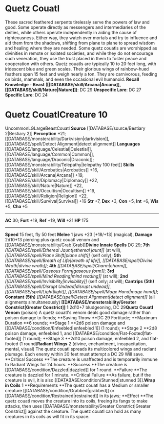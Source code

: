 ﻿---
ac: '30'
alignment: LG
all_resistance: null
burrow_speed: null
charisma: '+5'
climb_speed: null
constitution: '+5'
creature_ability:
- Greater Constrict
- Quetz Couatl Venom
- Radiant Wings
- Wrap in Coils
creature_family: '[[DATABASE/monsterfamily/Couatl|Couatl]]'
dexterity: '+3'
element: null
fly_speed: '50'
fortitude: '+19'
hardness: null
hp: '175'
id: '587'
immunity: null
intelligence: '+6'
land_speed: '15'
language:
- '[[DATABASE/language/Celestial|Celestial]]'
- '[[DATABASE/language/Common|Common]]'
- '[[DATABASE/language/Draconic|Draconic]] ; [[DATABASE/monsterability/Telepathy|telepathy
  100 feet]]'
level: '10'
max_speed: '50'
name: Quetz Couatl
perception: '+21'
rarity: Uncommon
reflex: '+19'
resistance: null
rus_type_level: null
school: null
sense:
- '[[DATABASE/monsterability/Darkvision|darkvision]]'
- '[[DATABASE/spell/Detect Alignment|detect alignment]]'
size: Large
skill:
- '[[DATABASE/skill/Acrobatics|Acrobatics]] +16'
- '[[DATABASE/skill/Arcana|Arcana]] +19'
- '[[DATABASE/skill/Diplomacy|Diplomacy]] +22'
- '[[DATABASE/skill/Nature|Nature]] +22'
- '[[DATABASE/skill/Occultism|Occultism]] +19'
- '[[DATABASE/skill/Religion|Religion]] +22'
- '[[DATABASE/skill/Survival|Survival]] +16'
source: '[[DATABASE/source/Bestiary 2|Bestiary 2]]'
speed:
- 15 feet
- fly 50 feet
spell:
- '[[DATABASE/spell/Breath of Life|Breath of Life]]'
- '[[DATABASE/spell/Charm|Charm]]'
- '[[DATABASE/spell/Detect Alignment|Detect Alignment]]'
- '[[DATABASE/spell/Disrupt Undead|Disrupt Undead]]'
- '[[DATABASE/spell/Divine Wrath|Divine Wrath]]'
- '[[DATABASE/spell/Ethereal Jaunt|Ethereal Jaunt]]'
- '[[DATABASE/spell/Gaseous Form|Gaseous Form]]'
- '[[DATABASE/spell/Invisibility|Invisibility]]'
- '[[DATABASE/spell/Light|Light]]'
- '[[DATABASE/spell/Mage Hand|Mage Hand]]'
- '[[DATABASE/spell/Mind Reading|MindReading]]'
- '[[DATABASE/spell/Plane Shift|Plane Shift]]'
strength: '+7'
strength_req: '7'
strongest_save:
- Will
swim_speed: null
trait:
- '[[DATABASE/trait/Beast|Beast]]'
- '[[DATABASE/trait/Couatl|Couatl]]'
- '[[DATABASE/trait/Uncommon|Uncommon]]'
type: Creature
vision: Darkvision
weakest_save:
- Fortitude
- Reflex
weakness: null
will: '+21'
wisdom: '+5'

---
# Quetz Couatl

These sacred feathered serpents tirelessly serve the powers of law and good. Some operate directly as messengers and intermediaries of the deities, while others operate independently in aiding the cause of righteousness. Either way, they watch over mortals and try to influence and aid them from the shadows, shifting from plane to plane to spread wisdom and healing where they are needed. Some quetz couatls are worshipped as divinities in remote or isolated societies, and while they do not encourage such veneration, they use the trust placed in them to foster peace and cooperation with others.
Quetz couatls are typically 10 to 20 feet long, with iridescent blue and green scales. Their glorious wings of rainbow-hued feathers span 15 feet and weigh nearly a ton. They are carnivorous, feeding on birds, mammals, and even the occasional evil humanoid.
**Recall Knowledge - Beast ([[DATABASE/skill/Arcana|Arcana]], [[DATABASE/skill/Nature|Nature]])**: DC 29
**Unspecific Lore**: DC 27
**Specific Lore**: DC 24

# Quetz Couatl<span class="item-type">Creature 10</span>

<span class="trait-uncommon item-trait">Uncommon</span><span class="trait-alignment item-trait">LG</span><span class="trait-size item-trait">Large</span><span class="item-trait">Beast</span><span class="item-trait">Couatl</span>
**Source** [[DATABASE/source/Bestiary 2|Bestiary 2]] 
**Perception** +21; [[DATABASE/monsterability/Darkvision|darkvision]], [[DATABASE/spell/Detect Alignment|detect alignment]]
**Languages** [[DATABASE/language/Celestial|Celestial]], [[DATABASE/language/Common|Common]], [[DATABASE/language/Draconic|Draconic]]; [[DATABASE/monsterability/Telepathy|telepathy 100 feet]]
**Skills** [[DATABASE/skill/Acrobatics|Acrobatics]] +16, [[DATABASE/skill/Arcana|Arcana]] +19, [[DATABASE/skill/Diplomacy|Diplomacy]] +22, [[DATABASE/skill/Nature|Nature]] +22, [[DATABASE/skill/Occultism|Occultism]] +19, [[DATABASE/skill/Religion|Religion]] +22, [[DATABASE/skill/Survival|Survival]] +16
**Str** +7, **Dex** +3, **Con** +5, **Int** +6, **Wis** +5, **Cha** +5

---
**AC** 30; **Fort** +19, **Ref** +19, **Will** +21
**HP** 175

---
**Speed** 15 feet, fly 50 feet
<span class="in-box-ability">**Melee** <span class="action-icon">1</span> jaws +23 [+18/+13] (magical), **Damage** 2d10+13 piercing plus quetz couatl venom and [[DATABASE/monsterability/Grab|Grab]]</span>**Divine Innate Spells** DC 29; **7th** _[[DATABASE/spell/Ethereal Jaunt|ethereal jaunt]]_ (at will), _[[DATABASE/spell/Plane Shift|plane shift]]_ (self only); **5th** _[[DATABASE/spell/Breath of Life|breath of life]]_, _[[DATABASE/spell/Divine Wrath|divine wrath]]_; **4th** _[[DATABASE/spell/Charm|charm]]_, _[[DATABASE/spell/Gaseous Form|gaseous form]]_; **3rd** _[[DATABASE/spell/Mind Reading|mind reading]]_ (at will); **2nd** _[[DATABASE/spell/Invisibility|invisibility]]_ (self only; at will); **Cantrips** **(5th)** _[[DATABASE/spell/Disrupt Undead|disrupt undead]]_, _[[DATABASE/spell/Light|light]]_, _[[DATABASE/spell/Mage Hand|mage hand]]_; **Constant** **(5th)** _[[DATABASE/spell/Detect Alignment|detect alignment]]_ (all alignments simultaneously)
<span class="in-box-ability">**[[DATABASE/monsterability/Greater Constrict|Greater Constrict]]** <span class="action-icon">1</span> 2d10+7 bludgeoning, DC 29</span><span class="in-box-ability">**Quetz Couatl Venom** (poison) A quetz couatl's venom deals good damage rather than poison damage to fiends; **Saving Throw **DC 29 Fortitude; **Maximum Duration **6 rounds; **Stage 1 **2d6 poison damage and [[DATABASE/condition/Enfeebled|enfeebled 1]] (1 round); **Stage 2 **2d8 poison damage, enfeebled 1, and [[DATABASE/condition/Flat-Footed|flat-footed]] (1 round); **Stage 3 **2d10 poison damage, enfeebled 2, and flat-footed (1 round)</span><span class="in-box-ability">**Radiant Wings** <span class="action-icon">2</span> (divine, enchantment, incapacitation, mental, visual) The quetz couatl spreads its multicolored wings and radiant plumage. Each enemy within 30 feet must attempt a DC 29 Will save. 
**Critical Success **The creature is unaffected and is temporarily immune to Radiant Wings for 24 hours. 
**Success **The creature is [[DATABASE/condition/Dazzled|dazzled]] for 1 round. 
**Failure **The creature is dazzled for 1 minute. 
**Critical Failure **As failure, but if the creature is evil, it is also [[DATABASE/condition/Stunned|stunned 3]].</span><span class="in-box-ability">**Wrap in Coils** <span class="action-icon">1</span> **Requirements **The quetz couatl has a Medium or smaller creature [[DATABASE/condition/Grabbed|grabbed]] or [[DATABASE/condition/Restrained|restrained]] in its jaws; **Effect **The quetz couatl moves the creature into its coils, freeing its fangs to make attacks, then uses [[DATABASE/monsterability/Greater Constrict|Greater Constrict]] against the creature. The quetz couatl can hold as many creatures in its coils as will fit in its space.</span>